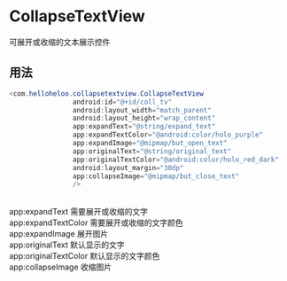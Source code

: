# CollapseTextView
可展开或收缩的文本展示控件
## 用法        
~~~java
<com.helloheloo.collapsetextview.CollapseTextView
                android:id="@+id/coll_tv"
                android:layout_width="match_parent"
                android:layout_height="wrap_content"
                app:expandText="@string/expand_text"
                app:expandTextColor="@android:color/holo_purple"
                app:expandImage="@mipmap/but_open_text"
                app:originalText="@string/original_text"
                app:originalTextColor="@android:color/holo_red_dark"
                android:layout_margin="30dp"
                app:collapseImage="@mipmap/but_close_text"
                />
~~~
<br>
app:expandText 需要展开或收缩的文字<br>
app:expandTextColor 需要展开或收缩的文字颜色<br>
app:expandImage 展开图片<br>
app:originalText 默认显示的文字<br>
app:originalTextColor 默认显示的文字颜色<br>
app:collapseImage 收缩图片<br>
